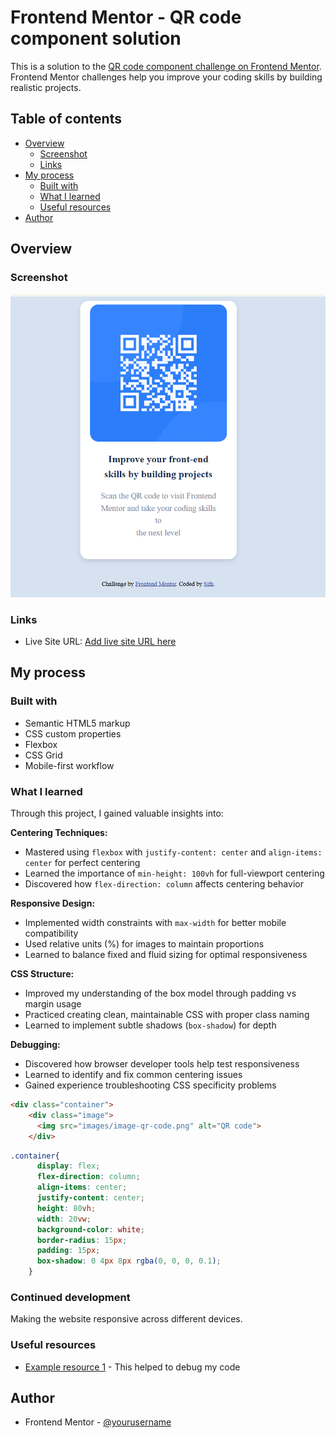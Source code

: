 # Frontend Mentor - QR code component solution

This is a solution to the [QR code component challenge on Frontend Mentor](https://www.frontendmentor.io/challenges/qr-code-component-iux_sIO_H). Frontend Mentor challenges help you improve your coding skills by building realistic projects. 

## Table of contents

- [Overview](#overview)
  - [Screenshot](#screenshot)
  - [Links](#links)
- [My process](#my-process)
  - [Built with](#built-with)
  - [What I learned](#what-i-learned)
  - [Useful resources](#useful-resources)
- [Author](#author)




## Overview

### Screenshot

![](./screenshot.png)

### Links

- Live Site URL: [Add live site URL here](https://your-live-site-url.com)

## My process

### Built with

- Semantic HTML5 markup
- CSS custom properties
- Flexbox
- CSS Grid
- Mobile-first workflow

### What I learned
Through this project, I gained valuable insights into:

**Centering Techniques:**
- Mastered using `flexbox` with `justify-content: center` and `align-items: center` for perfect centering
- Learned the importance of `min-height: 100vh` for full-viewport centering
- Discovered how `flex-direction: column` affects centering behavior

**Responsive Design:**
- Implemented width constraints with `max-width` for better mobile compatibility
- Used relative units (%) for images to maintain proportions
- Learned to balance fixed and fluid sizing for optimal responsiveness

**CSS Structure:**
- Improved my understanding of the box model through padding vs margin usage
- Practiced creating clean, maintainable CSS with proper class naming
- Learned to implement subtle shadows (`box-shadow`) for depth

**Debugging:**
- Discovered how browser developer tools help test responsiveness
- Learned to identify and fix common centering issues
- Gained experience troubleshooting CSS specificity problems


```html
<div class="container">
    <div class="image">
      <img src="images/image-qr-code.png" alt="QR code">
    </div> 
```
```css
.container{
      display: flex;
      flex-direction: column;
      align-items: center;
      justify-content: center;
      height: 80vh;
      width: 20vw;
      background-color: white;
      border-radius: 15px;
      padding: 15px;
      box-shadow: 0 4px 8px rgba(0, 0, 0, 0.1);
    }
```

### Continued development
 
Making the website responsive across different devices.

### Useful resources

- [Example resource 1](https://www.deepseek.com) - This helped to debug my code

## Author

- Frontend Mentor - [@yourusername](https://www.frontendmentor.io/profile/Sifa001)
